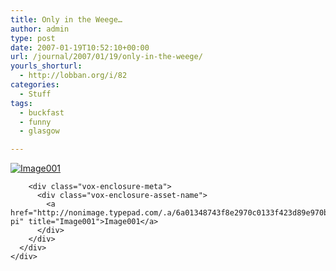 ```yaml
---
title: Only in the Weege…
author: admin
type: post
date: 2007-01-19T10:52:10+00:00
url: /journal/2007/01/19/only-in-the-weege/
yourls_shorturl:
  - http://lobban.org/i/82
categories:
  - Stuff
tags:
  - buckfast
  - funny
  - glasgow

---
```

<div class="vox-enclosure vox-enclosure-center vox-enclosure-large vox-photo-enclosure">
  <div class="vox-enclosure-inner">
    <div class="vox-enclosure-list">
      <div class="vox-enclosure-item vox-photo-asset vox-last">
        <div class="vox-enclosure-image">
          <a href="http://nonimage.typepad.com/.a/6a01348743f8e2970c0133f423d89e970b-pi" title="Image001"><img alt="Image001" class="asset asset-image at-xid-6a01348743f8e2970c0133f423d89e970b" src="http://nonimage.typepad.com/.a/6a01348743f8e2970c0133f423d89e970b-320pi" /></a>
        </div>
        
        <div class="vox-enclosure-meta">
          <div class="vox-enclosure-asset-name">
            <a href="http://nonimage.typepad.com/.a/6a01348743f8e2970c0133f423d89e970b-pi" title="Image001">Image001</a>
          </div>
        </div>
      </div>
    </div>
  </div>
</div>

<div>
</div>